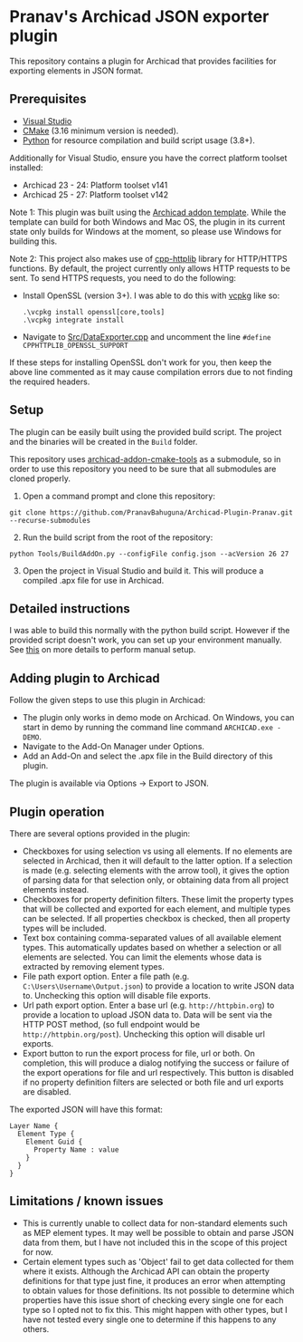 # Pranav's Archicad JSON exporter plugin

This repository contains a plugin for Archicad that provides facilities for exporting elements in JSON format.

## Prerequisites

- [Visual Studio](https://visualstudio.microsoft.com/downloads/)
- [CMake](https://cmake.org) (3.16 minimum version is needed).
- [Python](https://www.python.org) for resource compilation and build script usage (3.8+).

Additionally for Visual Studio, ensure you have the correct platform toolset installed:
- Archicad 23 - 24: Platform toolset v141
- Archicad 25 - 27: Platform toolset v142

Note 1: This plugin was built using the [Archicad addon template](https://github.com/GRAPHISOFT/archicad-addon-cmake). While the template can build for both
Windows and Mac OS, the plugin in its current state only builds for Windows at the moment, so please use Windows for building this.

Note 2: This project also makes use of [cpp-httplib](https://github.com/yhirose/cpp-httplib) library for HTTP/HTTPS functions. By default, the project
currently only allows HTTP requests to be sent. To send HTTPS requests, you need to do the following:
- Install OpenSSL (version 3+). I was able to do this with [vcpkg](https://github.com/microsoft/vcpkg) like so:
  ```
  .\vcpkg install openssl[core,tools]
  .\vcpkg integrate install
  ```
- Navigate to [Src/DataExporter.cpp](https://github.com/PranavBahuguna/Archicad-Plugin-Pranav/blob/master/Src/DataExporter.cpp) and uncomment the line `#define CPPHTTPLIB_OPENSSL_SUPPORT`

If these steps for installing OpenSSL don't work for you, then keep the above line commented as it may cause compilation errors due to not finding the required headers.  

## Setup

The plugin can be easily built using the provided build script. The project and the binaries will be created in the `Build` folder.

This repository uses [archicad-addon-cmake-tools](https://github.com/GRAPHISOFT/archicad-addon-cmake-tools) as a submodule, so in order to use this repository you need to be sure that all submodules are cloned properly.

1. Open a command prompt and clone this repository:
```
git clone https://github.com/PranavBahuguna/Archicad-Plugin-Pranav.git --recurse-submodules
```
2. Run the build script from the root of the repository:
```
python Tools/BuildAddOn.py --configFile config.json --acVersion 26 27
```
3. Open the project in Visual Studio and build it. This will produce a compiled .apx file for use in Archicad.

## Detailed instructions

I was able to build this normally with the python build script. However if the provided script doesn't work, you can set up your environment manually.
See [this](https://github.com/GRAPHISOFT/archicad-addon-cmake?tab=readme-ov-file#detailed-instructions) on more details to perform manual setup.

## Adding plugin to Archicad

Follow the given steps to use this plugin in Archicad:
- The plugin only works in demo mode on Archicad. On Windows, you can start in demo by running the command line command `ARCHICAD.exe -DEMO`.
- Navigate to the Add-On Manager under Options.
- Add an Add-On and select the .apx file in the Build directory of this plugin.

The plugin is available via Options -> Export to JSON.

## Plugin operation

There are several options provided in the plugin:
- Checkboxes for using selection vs using all elements. If no elements are selected in Archicad, then it will default to the latter option. If
  a selection is made (e.g. selecting elements with the arrow tool), it gives the option of parsing data for that selection only, or obtaining
  data from all project elements instead.
- Checkboxes for property definition filters. These limit the property types that will be collected and exported for each element, and multiple
  types can be selected. If all properties checkbox is checked, then all property types will be included.
- Text box containing comma-separated values of all available element types. This automatically updates based on whether a selection or all
  elements are selected. You can limit the elements whose data is extracted by removing element types.
- File path export option. Enter a file path (e.g. `C:\Users\Username\Output.json`) to provide a location to write JSON data to. Unchecking this
  option will disable file exports.
- Url path export option. Enter a base url (e.g. `http://httpbin.org`) to provide a location to upload JSON data to. Data will be sent via the
  HTTP POST method, (so full endpoint would be `http://httpbin.org/post`). Unchecking this option will disable url exports.
- Export button to run the export process for file, url or both. On completion, this will produce a dialog notifying the success or failure of
  the export operations for file and url respectively. This button is disabled if no property definition filters are selected or both file and
  url exports are disabled.

The exported JSON will have this format:

```
Layer Name {
  Element Type {
    Element Guid {
      Property Name : value
    }
  }
}
```

## Limitations / known issues

- This is currently unable to collect data for non-standard elements such as MEP element types. It may well be possible to obtain and parse JSON
  data from them, but I have not included this in the scope of this project for now.
- Certain element types such as 'Object' fail to get data collected for them where it exists. Although the Archicad API can obtain the property
  definitions for that type just fine, it produces an error when attempting to obtain values for those definitions. Its not possible to determine
  which properties have this issue short of checking every single one for each type so I opted not to fix this. This might happen with other types,
  but I have not tested every single one to determine if this happens to any others.
